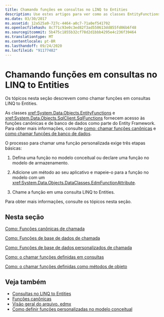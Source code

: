 ```yaml
---
title: Chamando funções em consultas no LINQ to Entities
description: Use estes artigos para ver como as classes EntityFunctions e SqlFunctions fornecem acesso às funções canônicas e de banco de dados como parte do Entity Framework.
ms.date: 03/30/2017
ms.assetid: 12a525a9-727c-4464-a0c7-71a0ef541792
ms.openlocfilehash: 8c771c93e0c3ed82f3ad550613dd855fd06b6f48
ms.sourcegitcommit: 5b475c1855b32cf78d2d1bbb4295e4c236f39464
ms.translationtype: MT
ms.contentlocale: pt-BR
ms.lasthandoff: 09/24/2020
ms.locfileid: "91177482"
---
```

# <a name="calling-functions-in-linq-to-entities-queries"></a>Chamando funções em consultas no LINQ to Entities

Os tópicos nesta seção descrevem como chamar funções em consultas LINQ to Entities.  
  
 As classes <xref:System.Data.Objects.EntityFunctions> e <xref:System.Data.Objects.SqlClient.SqlFunctions> fornecem acesso às funções canônicas e de banco de dados como parte do Entity Framework. Para obter mais informações, consulte [como: chamar funções canônicas](how-to-call-canonical-functions.md) e [como chamar funções de banco de dados](how-to-call-database-functions.md).  
  
 O processo para chamar uma função personalizada exige três etapas básicas:  
  
1. Defina uma função no modelo conceitual ou declare uma função no modelo de armazenamento.  
  
2. Adicione um método ao seu aplicativo e mapeie-o para a função no modelo com um <xref:System.Data.Objects.DataClasses.EdmFunctionAttribute>.  
  
3. Chame a função em uma consulta LINQ to Entities.  
  
 Para obter mais informações, consulte os tópicos nesta seção.  
  
## <a name="in-this-section"></a>Nesta seção  

 [Como: Funções canônicas de chamada](how-to-call-canonical-functions.md)  
  
 [Como: Funções de base de dados de chamada](how-to-call-database-functions.md)  
  
 [Como: Funções de base de dados personalizados de chamada](how-to-call-custom-database-functions.md)  
  
 [Como: o chamar funções definidas em consultas](how-to-call-model-defined-functions-in-queries.md)  
  
 [Como: o chamar funções definidas como métodos de objeto](how-to-call-model-defined-functions-as-object-methods.md)  
  
## <a name="see-also"></a>Veja também

- [Consultas no LINQ to Entities](queries-in-linq-to-entities.md)
- [Funções canônicas](canonical-functions.md)
- [Visão geral do arquivo. edmx](/previous-versions/dotnet/netframework-4.0/cc982042(v=vs.100))
- [Como definir funções personalizadas no modelo conceitual](/previous-versions/dotnet/netframework-4.0/dd456812(v=vs.100))
